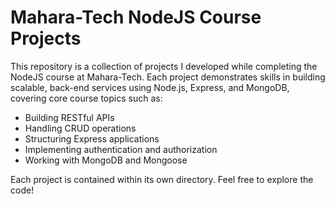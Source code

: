 # Mahara-Tech NodeJS Course Projects

This repository is a collection of projects I developed while completing the NodeJS course at Mahara-Tech. Each project demonstrates skills in building scalable, back-end services using Node.js, Express, and MongoDB, covering core course topics such as:

*   Building RESTful APIs
*   Handling CRUD operations
*   Structuring Express applications
*   Implementing authentication and authorization
*   Working with MongoDB and Mongoose

Each project is contained within its own directory. Feel free to explore the code!
